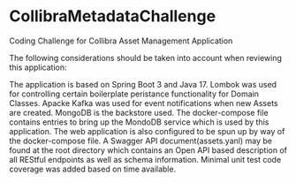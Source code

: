 # CollibraMetadataChallenge
Coding Challenge for Collibra Asset Management Application

The following considerations should be taken into account when reviewing this application:

The application is based on Spring Boot 3 and Java 17.
Lombok was used for controlling certain boilerplate peristance functionality for Domain Classes.
Apacke Kafka was used for event notifications when new Assets are created.
MongoDB is the backstore used. The docker-compose file contains entries to bring up the MondoDB service which is used by this application.
The web application is also configured to be spun up by way of the docker-compose file.
A Swagger API document(assets.yanl) may be found at the root directory which contains an Open API based description of all REStful endpoints as well as schema information.
Minimal unit test code coverage was added based on time available.
